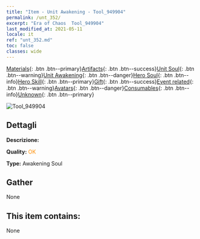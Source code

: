 ```yaml
---
title: "Item - Unit Awakening - Tool_949904"
permalink: /unt_352/
excerpt: "Era of Chaos  Tool_949904"
last_modified_at: 2021-05-11
locale: it
ref: "unt_352.md"
toc: false
classes: wide
---
```

 [Materials](/ItemsIT/){: .btn .btn--primary}[Artifacts](/ItemsIT/Artifacts/){: .btn .btn--success}[Unit Soul](/ItemsIT/UnitSoul/){: .btn .btn--warning}[Unit Awakening](/ItemsIT/UnitAwakening/){: .btn .btn--danger}[Hero Soul](/ItemsIT/HeroSoul/){: .btn .btn--info}[Hero Skill](/ItemsIT/HeroSkill/){: .btn .btn--primary}[Gift](/ItemsIT/Gift/){: .btn .btn--success}[Event related](/ItemsIT/Events/){: .btn .btn--warning}[Avatars](/ItemsIT/Avatars/){: .btn .btn--danger}[Consumables](/ItemsIT/Consumables/){: .btn .btn--info}[Unknown](/ItemsIT/Unknown/){: .btn .btn--primary}

 ![Tool_949904](/images/u/tia_yurenyongshi.jpg)

## Dettagli
 **Descrizione:** 

 **Quality:** <span style="color: #FF8C00">OK</span>

 **Type:** Awakening Soul

## Gather

  None

## This item contains:

  None

